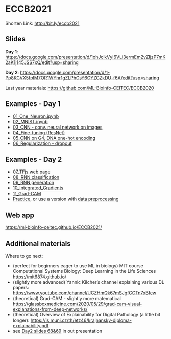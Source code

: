 # ECCB2021

Shorten Link: http://bit.ly/eccb2021

## Slides

**Day 1**: https://docs.google.com/presentation/d/1ohJcikVyI6VLi3ermEm2vZIjzP7mK2aK1j145JSS7xQ/edit?usp=sharing

**Day 2**: https://docs.google.com/presentation/d/1-Pp8KCVX5fpIM7OR1WYhr1gZLPhGsY6OYZGZkDU-f6A/edit?usp=sharing

Last year materials: https://github.com/ML-Bioinfo-CEITEC/ECCB2020

## Examples - Day 1

  * [01_One_Neuron.ipynb](https://colab.research.google.com/github/ML-Bioinfo-CEITEC/ECCB2021/blob/main/notebooks/01_One_Neuron.ipynb)
  * [02_MNIST.ipynb](https://colab.research.google.com/github/ML-Bioinfo-CEITEC/ECCB2021/blob/main/notebooks/02_MNIST.ipynb)
  * [03_CNN - conv. neural network on images](https://colab.research.google.com/github/ML-Bioinfo-CEITEC/ECCB2021/blob/main/notebooks/03_CNN_Demo.ipynb) 
  * [04_Fine-tuning (ResNet)](https://colab.research.google.com/github/ML-Bioinfo-CEITEC/ECCB2021/blob/main/notebooks/04_Transfer_Learning.ipynb)
  * [05_CNN on G4, DNA one-hot encoding](https://colab.research.google.com/github/ML-Bioinfo-CEITEC/ECCB2021/blob/main/notebooks/05_One_Hot_Demo.ipynb)
  * [06_Regularization - dropout](https://colab.research.google.com/github/ML-Bioinfo-CEITEC/ECCB2021/blob/main/notebooks/06_Regularization_Demo.ipynb)


## Examples - Day 2

  * [07_TFjs web page](https://ml-bioinfo-ceitec.github.io/ECCB2021/)
  * [08_RNN classification](https://colab.research.google.com/github/ML-Bioinfo-CEITEC/ECCB2021/blob/main/notebooks/08_RNN_classification.ipynb)
  * [09_RNN generation](https://colab.research.google.com/github/ML-Bioinfo-CEITEC/ECCB2021/blob/main/notebooks/09_RNN_generation.ipynb)
  * [10_Integrated_Gradients](https://colab.research.google.com/github/ML-Bioinfo-CEITEC/ECCB2021/blob/main/notebooks/10_Integrated_Gradients_G4.ipynb)
  * [11_Grad-CAM](https://colab.research.google.com/github/ML-Bioinfo-CEITEC/ECCB2021/blob/main/notebooks/11_Grad_CAM_G4.ipynb)
  * [Practice](https://github.com/ML-Bioinfo-CEITEC/ECCB2021/blob/main/notebooks/Practice.ipynb), or use a version with [data preprocessing](https://colab.research.google.com/github/ML-Bioinfo-CEITEC/ECCB2021/blob/main/notebooks/Practise2.ipynb) 

## Web app

https://ml-bioinfo-ceitec.github.io/ECCB2021/

## Additional materials

Where to go next: 
* (perfect for beginners eager to use ML in biology) MIT course Computational Systems Biology: Deep Learning in the Life Sciences https://mit6874.github.io/
* (slightly more advanced) Yannic Kilcher’s channel explaining various DL papers: https://www.youtube.com/channel/UCZHmQk67mSJgfCCTn7xBfew
* (theoretical) Grad-CAM - slightly more matematical https://glassboxmedicine.com/2020/05/29/grad-cam-visual-explanations-from-deep-networks/
* (theoretical) Overview of Explainability for Digital Pathology (a little bit longer): https://is.muni.cz/th/etz46/krajnansky-diploma-explainability.pdf
* see [Day2 slides 68&69](https://docs.google.com/presentation/d/1-Pp8KCVX5fpIM7OR1WYhr1gZLPhGsY6OYZGZkDU-f6A/edit#slide=id.ge600180b5c_0_12) in out presentation
